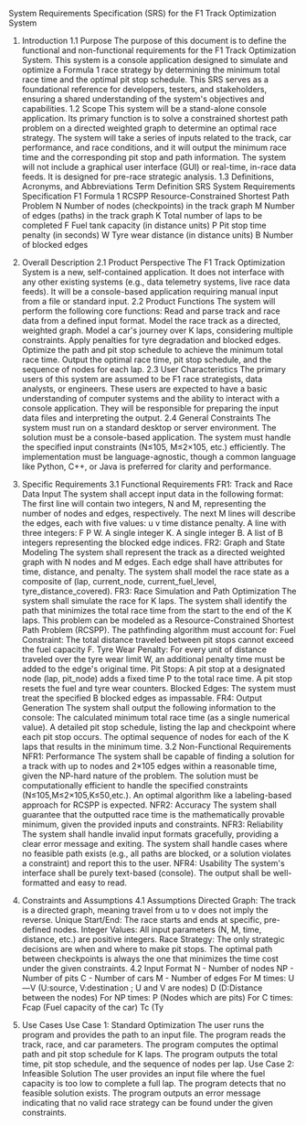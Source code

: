 System Requirements Specification (SRS) for the F1 Track Optimization System
1. Introduction
1.1 Purpose
The purpose of this document is to define the functional and non-functional requirements for the F1 Track Optimization System. This system is a console application designed to simulate and optimize a Formula 1 race strategy by determining the minimum total race time and the optimal pit stop schedule. This SRS serves as a foundational reference for developers, testers, and stakeholders, ensuring a shared understanding of the system's objectives and capabilities.
1.2 Scope
This system will be a stand-alone console application. Its primary function is to solve a constrained shortest path problem on a directed weighted graph to determine an optimal race strategy. The system will take a series of inputs related to the track, car performance, and race conditions, and it will output the minimum race time and the corresponding pit stop and path information. The system will not include a graphical user interface (GUI) or real-time, in-race data feeds. It is designed for pre-race strategic analysis.
1.3 Definitions, Acronyms, and Abbreviations
Term
Definition
SRS
System Requirements Specification
F1
Formula 1
RCSPP
Resource-Constrained Shortest Path Problem
N
Number of nodes (checkpoints) in the track graph
M
Number of edges (paths) in the track graph
K
Total number of laps to be completed
F
Fuel tank capacity (in distance units)
P
Pit stop time penalty (in seconds)
W
Tyre wear distance (in distance units)
B
Number of blocked edges

2. Overall Description
2.1 Product Perspective
The F1 Track Optimization System is a new, self-contained application. It does not interface with any other existing systems (e.g., data telemetry systems, live race data feeds). It will be a console-based application requiring manual input from a file or standard input.
2.2 Product Functions
The system will perform the following core functions:
Read and parse track and race data from a defined input format.
Model the race track as a directed, weighted graph.
Model a car's journey over K laps, considering multiple constraints.
Apply penalties for tyre degradation and blocked edges.
Optimize the path and pit stop schedule to achieve the minimum total race time.
Output the optimal race time, pit stop schedule, and the sequence of nodes for each lap.
2.3 User Characteristics
The primary users of this system are assumed to be F1 race strategists, data analysts, or engineers. These users are expected to have a basic understanding of computer systems and the ability to interact with a console application. They will be responsible for preparing the input data files and interpreting the output.
2.4 General Constraints
The system must run on a standard desktop or server environment.
The solution must be a console-based application.
The system must handle the specified input constraints (N≤105, M≤2×105, etc.) efficiently.
The implementation must be language-agnostic, though a common language like Python, C++, or Java is preferred for clarity and performance.
3. Specific Requirements
3.1 Functional Requirements
FR1: Track and Race Data Input
The system shall accept input data in the following format:
The first line will contain two integers, N and M, representing the number of nodes and edges, respectively.
The next M lines will describe the edges, each with five values: u v time distance penalty.
A line with three integers: F P W.
A single integer K.
A single integer B.
A list of B integers representing the blocked edge indices.
FR2: Graph and State Modeling
The system shall represent the track as a directed weighted graph with N nodes and M edges.
Each edge shall have attributes for time, distance, and penalty.
The system shall model the race state as a composite of (lap, current_node, current_fuel_level, tyre_distance_covered).
FR3: Race Simulation and Path Optimization
The system shall simulate the race for K laps.
The system shall identify the path that minimizes the total race time from the start to the end of the K laps. This problem can be modeled as a Resource-Constrained Shortest Path Problem (RCSPP).
The pathfinding algorithm must account for:
Fuel Constraint: The total distance traveled between pit stops cannot exceed the fuel capacity F.
Tyre Wear Penalty: For every unit of distance traveled over the tyre wear limit W, an additional penalty time must be added to the edge's original time.
Pit Stops: A pit stop at a designated node (lap, pit_node) adds a fixed time P to the total race time. A pit stop resets the fuel and tyre wear counters.
Blocked Edges: The system must treat the specified B blocked edges as impassable.
FR4: Output Generation
The system shall output the following information to the console:
The calculated minimum total race time (as a single numerical value).
A detailed pit stop schedule, listing the lap and checkpoint where each pit stop occurs.
The optimal sequence of nodes for each of the K laps that results in the minimum time.
3.2 Non-Functional Requirements
NFR1: Performance
The system shall be capable of finding a solution for a track with up to nodes and 2×105 edges within a reasonable time, given the NP-hard nature of the problem.
The solution must be computationally efficient to handle the specified constraints (N≤105,M≤2×105,K≤50,etc.). An optimal algorithm like a labeling-based approach for RCSPP is expected.
NFR2: Accuracy
The system shall guarantee that the outputted race time is the mathematically provable minimum, given the provided inputs and constraints.
NFR3: Reliability
The system shall handle invalid input formats gracefully, providing a clear error message and exiting.
The system shall handle cases where no feasible path exists (e.g., all paths are blocked, or a solution violates a constraint) and report this to the user.
NFR4: Usability
The system's interface shall be purely text-based (console).
The output shall be well-formatted and easy to read.
4. Constraints and Assumptions
4.1 Assumptions
Directed Graph: The track is a directed graph, meaning travel from u to v does not imply the reverse.
Unique Start/End: The race starts and ends at specific, pre-defined nodes.
Integer Values: All input parameters (N, M, time, distance, etc.) are positive integers.
Race Strategy: The only strategic decisions are when and where to make pit stops. The optimal path between checkpoints is always the one that minimizes the time cost under the given constraints.
4.2 Input Format
	N - Number of nodes
	NP - Number of pits
	C - Number of cars
	M - Number of edges
	For M times: 
		U—V (U:source, V:destination ; U and V are nodes)
		D (D:Distance between the nodes)
	For NP times:
		P (Nodes which are pits)
	For C times:
		Fcap (Fuel capacity of the car)
		Tc (Ty
5. Use Cases
Use Case 1: Standard Optimization
The user runs the program and provides the path to an input file.
The program reads the track, race, and car parameters.
The program computes the optimal path and pit stop schedule for K laps.
The program outputs the total time, pit stop schedule, and the sequence of nodes per lap.
Use Case 2: Infeasible Solution
The user provides an input file where the fuel capacity is too low to complete a full lap.
The program detects that no feasible solution exists.
The program outputs an error message indicating that no valid race strategy can be found under the given constraints.

